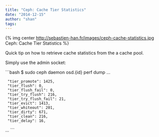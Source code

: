 ```yaml
---
title: "Ceph: Cache Tier Statistics"
date: "2014-12-15"
author: "shan"
tags: 
---
```


{% img center http://sebastien-han.fr/images/ceph-cache-statistics.jpg Ceph: Cache Tier Statistics %}

Quick tip on how to retrieve cache statistics from the a cache pool.

  

Simply use the admin socket:

\`\`\`bash $ sudo ceph daemon osd.{id} perf dump ...

```
 "tier_promote": 1425,
 "tier_flush": 0,
 "tier_flush_fail": 0,
 "tier_try_flush": 216,
 "tier_try_flush_fail": 21,
 "tier_evict": 1413,
 "tier_whiteout": 201,
 "tier_dirty": 671,
 "tier_clean": 216,
 "tier_delay": 16,
```

... \`\`\`
